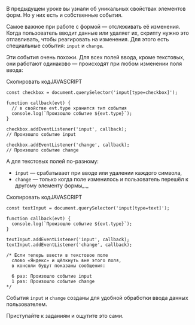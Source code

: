 

В предыдущем уроке вы узнали об уникальных свойствах элементов форм. Но у них есть и собственные события.

Самое важное при работе с формой — отслеживать её изменения. Когда пользователь вводит данные или удаляет их, скрипту нужно это отлавливать, чтобы реагировать на изменения. Для этого есть специальные события: `input` и `change`.

Эти события очень похожи. Для всех полей ввода, кроме текстовых, они работают одинаково — происходят при любом изменении поля ввода:

Скопировать кодJAVASCRIPT

```
const checkbox = document.querySelector('input[type=checkbox]');

function callback(evt) {
  // в свойстве evt.type хранится тип события
  console.log(`Произошло событие ${evt.type}`);
}

checkbox.addEventListener('input', callback);
// Произошло событие input

checkbox.addEventListener('change', callback);
// Произошло событие change 
```

А для текстовых полей по-разному:

-   `input` — срабатывает при вводе или удалении каждого символа,
-   `change` — только когда поле изменилось и пользователь перешёл к другому элементу формы_._

Скопировать кодJAVASCRIPT

```
const textInput = document.querySelector('input[type=text]');

function callback(evt) {
  console.log(`Произошло событие ${evt.type}`);
}

textInput.addEventListener('input', callback);
textInput.addEventListener('change', callback);

/* Если теперь ввести в текстовое поле
  слово «Яндекс» и щёлкнуть вне этого поля,
  в консоли будут показаны сообщения:

  6 раз: Произошло событие input
  1 раз: Произошло событие change
*/ 
```

Cобытия `input` и `change` созданы для удобной обработки ввода данных пользователем.

Приступайте к заданиям и ощутите это сами.
